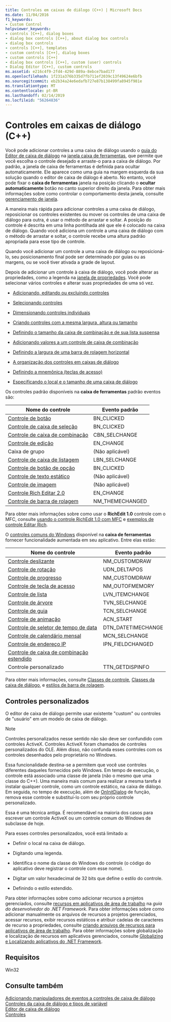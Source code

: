 ```yaml
---
title: Controles em caixas de diálogo (C++) | Microsoft Docs
ms.date: 11/04/2016
f1_keywords:
- Custom Control
helpviewer_keywords:
- controls [C++], dialog boxes
- dialog box controls [C++], about dialog box controls
- dialog box controls
- controls [C++], templates
- custom controls [C++], dialog boxes
- custom controls [C++]
- dialog box controls [C++], custom (user) controls
- Dialog Editor [C++], custom controls
ms.assetid: e216c4f9-2fd4-429d-889a-8ebce7bad177
ms.openlocfilehash: 1f231a376b335d7fb711ef2039c13f49624e6bfb
ms.sourcegitcommit: eb2b34a24e6edafb727e87b138499fa8945f981e
ms.translationtype: MT
ms.contentlocale: pt-BR
ms.lasthandoff: 02/14/2019
ms.locfileid: "56264836"
---
```

# <a name="controls-in-dialog-boxes-c"></a>Controles em caixas de diálogo (C++)

Você pode adicionar controles a uma caixa de diálogo usando o [guia do Editor de caixa de diálogo](../windows/dialog-editor-tab-toolbox.md) na [janela caixa de ferramentas](/visualstudio/ide/reference/toolbox), que permite que você escolha o controle desejado e arraste-o para a caixa de diálogo. Por padrão, a janela de caixa de ferramentas é definida para ocultar automaticamente. Ele aparece como uma guia na margem esquerda da sua solução quando o editor de caixa de diálogo é aberto. No entanto, você pode fixar o **caixa de ferramentas** janela na posição clicando o **ocultar automaticamente** botão no canto superior direito da janela. Para obter mais informações sobre como controlar o comportamento desta janela, consulte [gerenciamento de janela](/visualstudio/ide/customizing-window-layouts-in-visual-studio).

A maneira mais rápida para adicionar controles a uma caixa de diálogo, reposicionar os controles existentes ou mover os controles de uma caixa de diálogo para outra, é usar o método de arrastar e soltar. A posição do controle é descrita em uma linha pontilhada até que ele é colocado na caixa de diálogo. Quando você adiciona um controle a uma caixa de diálogo com o método de arrastar e soltar, o controle recebe uma altura padrão apropriada para esse tipo de controle.

Quando você adicionar um controle a uma caixa de diálogo ou reposicioná-lo, seu posicionamento final pode ser determinado por guias ou as margens, ou se você tiver ativada a grade de layout.

Depois de adicionar um controle à caixa de diálogo, você pode alterar as propriedades, como a legenda na [janela de propriedades](/visualstudio/ide/reference/properties-window). Você pode selecionar vários controles e alterar suas propriedades de uma só vez.

- [Adicionando, editando ou excluindo controles](adding-editing-or-deleting-controls.md)

- [Selecionando controles](../windows/selecting-controls.md)

- [Dimensionando controles individuais](../windows/sizing-individual-controls.md)

- [Criando controles com a mesma largura, altura ou tamanho](../windows/making-controls-the-same-width-height-or-size.md)

- [Definindo o tamanho da caixa de combinação e de sua lista suspensa](setting-the-size-of-the-combo-box-and-its-drop-down-list.md)

- [Adicionando valores a um controle de caixa de combinação](../windows/adding-values-to-a-combo-box-control.md)

- [Definindo a largura de uma barra de rolagem horizontal](../windows/setting-the-width-of-a-horizontal-scroll-bar.md)

- [A organização dos controles em caixas de diálogo](../windows/arrangement-of-controls-on-dialog-boxes.md)

- [Definindo a mnemônica (teclas de acesso)](../windows/defining-mnemonics-access-keys.md)

- [Especificando o local e o tamanho de uma caixa de diálogo](../windows/specifying-the-location-and-size-of-a-dialog-box.md)

Os controles padrão disponíveis na **caixa de ferramentas** padrão eventos são:

|Nome do controle|Evento padrão|
|---|---|
|[Controle de botão](../mfc/reference/cbutton-class.md)|BN_CLICKED|
|[Controle de caixa de seleção](../mfc/reference/styles-used-by-mfc.md#button-styles)|BN_CLICKED|
|[Controle de caixa de combinação](../mfc/reference/ccombobox-class.md)|CBN_SELCHANGE|
|[Controle de edição](../mfc/reference/cedit-class.md)|EN_CHANGE|
|Caixa de grupo|(Não aplicável)|
|[Controle de caixa de listagem](../mfc/reference/clistbox-class.md)|LBN_SELCHANGE|
|[Controle de botão de opção](../mfc/reference/styles-used-by-mfc.md#button-styles)|BN_CLICKED|
|[Controle de texto estático](../mfc/reference/cstatic-class.md)|(Não aplicável)|
|[Controle de imagem](../mfc/reference/cpictureholder-class.md)|(Não aplicável)|
|[Controle Rich Editar 2.0](../mfc/using-cricheditctrl.md)|EN_CHANGE|
|[Controle de barra de rolagem](../mfc/reference/cscrollbar-class.md)|NM_THEMECHANGED|

Para obter mais informações sobre como usar o **RichEdit 1.0** controle com o MFC, consulte [usando o controle RichEdit 1.0 com MFC](../windows/using-the-richedit-1-0-control-with-mfc.md) e [exemplos de controle Editar Rich](../mfc/rich-edit-control-examples.md).

O [controles comuns do Windows](../mfc/controls-mfc.md) disponível na **caixa de ferramentas** fornecer funcionalidade aumentada em seu aplicativo. Entre elas estão:

|Nome do controle|Evento padrão|
|---|---|
|[Controle deslizante](../mfc/slider-control-styles.md)|NM_CUSTOMDRAW|
|[Controle de rotação](../mfc/using-cspinbuttonctrl.md)|UDN_DELTAPOS|
|[Controle de progresso](../mfc/styles-for-the-progress-control.md)|NM_CUSTOMDRAW|
|[Controle de tecla de acesso](../mfc/using-a-hot-key-control.md)|NM_OUTOFMEMORY|
|[Controle de lista](../mfc/list-control-and-list-view.md)|LVN_ITEMCHANGE|
|[Controle de árvore](../mfc/tree-control-styles.md)|TVN_SELCHANGE|
|[Controle de guia](../mfc/tab-controls-and-property-sheets.md)|TCN_SELCHANGE|
|[Controle de animação](../mfc/using-an-animation-control.md)|ACN_START|
|[Controle de seletor de tempo de data](../mfc/creating-the-date-and-time-picker-control.md)|DTN_DATETIMECHANGE|
|[Controle de calendário mensal](../mfc/month-calendar-control-examples.md)|MCN_SELCHANGE|
|[Controle de endereço IP](../mfc/reference/cipaddressctrl-class.md)|IPN_FIELDCHANGED|
|[Controle de caixa de combinação estendido](../mfc/creating-an-extended-combo-box-control.md)||
|Controle personalizado|TTN_GETDISPINFO|

Para obter mais informações, consulte [Classes de controle](../mfc/control-classes.md), [Classes da caixa de diálogo](../mfc/dialog-box-classes.md), e [estilos de barra de rolagem](../mfc/reference/styles-used-by-mfc.md#scroll-bar-styles).

## <a name="custom-controls"></a>Controles personalizados

O editor de caixa de diálogo permite usar existente "custom" ou controles de "usuário" em um modelo de caixa de diálogo.

> [!NOTE]
> Controles personalizados nesse sentido não são deve ser confundido com controles ActiveX. Controles ActiveX foram chamados de controles personalizados do OLE. Além disso, não confunda esses controles com os controles desenhados pelo proprietário no Windows.

Essa funcionalidade destina-se a permitem que você use controles diferentes daqueles fornecidos pelo Windows. Em tempo de execução, o controle está associado uma classe de janela (não o mesmo que uma classe do C++). Uma maneira mais comum para realizar a mesma tarefa é instalar qualquer controle, como um controle estático, na caixa de diálogo. Em seguida, no tempo de execução, além de [OnInitDialog](../mfc/reference/cdialog-class.md#oninitdialog) de função, remova esse controle e substituí-lo com seu próprio controle personalizado.

Essa é uma técnica antiga. É recomendável na maioria dos casos para escrever um controle ActiveX ou um controle comum do Windows de subclasse de hoje.

Para esses controles personalizados, você está limitado a:

- Definir o local na caixa de diálogo.

- Digitando uma legenda.

- Identifica o nome da classe do Windows do controle (o código do aplicativo deve registrar o controle com esse nome).

- Digitar um valor hexadecimal de 32 bits que define o estilo do controle.

- Definindo o estilo estendido.

Para obter informações sobre como adicionar recursos a projetos gerenciados, consulte [recursos em aplicativos de área de trabalho](/dotnet/framework/resources/index) na *guia do desenvolvedor do .NET Framework*. Para obter informações sobre como adicionar manualmente os arquivos de recursos a projetos gerenciados, acessar recursos, exibir recursos estáticos e atribuir cadeias de caracteres de recurso a propriedades, consulte [criando arquivos de recursos para aplicativos de área de trabalho](/dotnet/framework/resources/creating-resource-files-for-desktop-apps). Para obter informações sobre globalização e localização de recursos em aplicativos gerenciados, consulte [Globalizing e Localizando aplicativos do .NET Framework](/dotnet/standard/globalization-localization/index).

## <a name="requirements"></a>Requisitos

Win32

## <a name="see-also"></a>Consulte também

[Adicionando manipuladores de eventos a controles de caixa de diálogo](../windows/adding-event-handlers-for-dialog-box-controls.md)<br/>
[Controles da caixa de diálogo e tipos de variável](../ide/dialog-box-controls-and-variable-types.md)<br/>
[Editor de caixa de diálogo](../windows/dialog-editor.md)<br/>
[Controles](../mfc/controls-mfc.md)<br/>